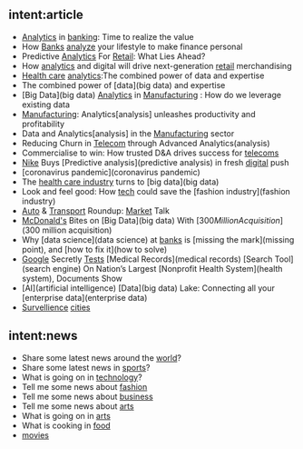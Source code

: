 ## intent:article
- [Analytics](analysis) in [banking](banking): Time to realize the value
- How [Banks](banking) [analyze](analysis) your lifestyle to make finance personal
- Predictive [Analytics](analysis) For [Retail](retail): What Lies Ahead?
- How [analytics](analysis) and digital will drive next-generation [retail](retail) merchandising
- [Health care](healthcare) [analytics](analysis):The combined power of data and expertise
- The combined power of [data](big data) and expertise
- [Big Data](big data) [Analytics](analysis) in [Manufacturing](manufacturing) : How do we leverage existing data
- [Manufacturing](manufacturing): Analytics[analysis] unleashes productivity and profitability
- Data and Analytics[analysis] in the [Manufacturing](manufacturing) sector
- Reducing Churn in [Telecom](telecom) through Advanced Analytics(analysis)
- Commercialise to win: How trusted D&A drives success for [telecoms](telecom)
- [Nike](nike) Buys [Predictive analysis](predictive analysis) in fresh [digital](digital) push
- [coronavirus pandemic](coronavirus pandemic)
- The [health care industry](healthcare) turns to [big data](big data)
- Look and feel good: How [tech](technology) could save the [fashion industry](fashion industry)
- [Auto](automotive) & [Transport](transportation) Roundup: [Market](market) Talk
- [McDonald's](mcdonald) Bites on [Big Data](big data) With [$300 Million Acquisition]($300 million acquisition)
- Why [data science](data science) at [banks](banking) is [missing the mark](missing point), and [how to fix it](how to solve)
- [Google](google) Secretly [Tests](tests) [Medical Records](medical records) [Search Tool](search engine) On Nation’s Largest [Nonprofit Health System](health system), Documents Show
- [AI](artificial intelligence) [Data](big data) Lake: Connecting all your [enterprise data](enterprise data)
- [Survellience](survellience) [cities](cities)

## intent:news
- Share some latest news around the [world](category)?
- Share some latest news in [sports](category)?
- What is going on in [technology](category)?
- Tell me some news about [fashion](category)
- Tell me some news about [business](category)
- Tell me some news about [arts](category)
- What is going on in [arts](category)
- What is cooking in [food](category)
- [movies](category)